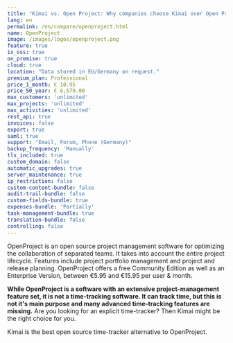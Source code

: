 ```yaml
---
title: "Kimai vs. Open Project: Why companies choose Kimai over Open Project"
lang: en
permalink: /en/compare/openproject.html
name: OpenProject
image: /images/logos/openproject.png
feature: true
is_oss: true
on_premise: true
cloud: true
location: "Data stored in EU/Germany on request."
premium_plan: Professional
price_1_month: € 10.95
price_50_year: € 6,570.00
max_customers: 'unlimited'
max_projects: 'unlimited'
max_activities: 'unlimited'
rest_api: true
invoices: false
export: true
saml: true
support: "Email, Forum, Phone (Germany)"
backup_frequency: 'Manually'
tls_included: true
custom_domain: false
automatic_upgrades: true
server_maintenance: true
ip_restriction: false
custom-content-bundle: false
audit-trail-bundle: false
custom-fields-bundle: true
expenses-bundle: 'Partially'
task-management-bundle: true
translation-bundle: false
controlling: false
---
```


OpenProject is an open source project management software for optimizing the collaboration of separated teams. 
It takes into account the entire project lifecycle. 
Features include project portfolio management and project and release planning. 
OpenProject offers a free Community Edition as well as an Enterprise Version, between €5.95 and €15.95 per user & month.

**While OpenProject is a software with an extensive project-management feature set, it is not a time-tracking software. 
It can track time, but this is not it's main purpose and many advanced time-tracking features are missing.**
Are you looking for an explicit time-tracker? Then Kimai might be the right choice for you.

Kimai is the best open source time-tracker alternative to OpenProject.
 
